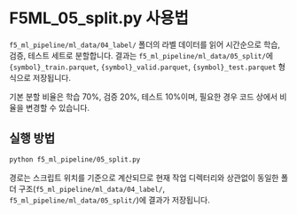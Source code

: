 # F5ML_05_split.py 사용법

`f5_ml_pipeline/ml_data/04_label/` 폴더의 라벨 데이터를 읽어 시간순으로 학습, 검증, 테스트 세트로 분할합니다.
결과는 `f5_ml_pipeline/ml_data/05_split/`에 `{symbol}_train.parquet`, `{symbol}_valid.parquet`, `{symbol}_test.parquet` 형식으로 저장됩니다.

기본 분할 비율은 학습 70%, 검증 20%, 테스트 10%이며, 필요한 경우 코드 상에서 비율을 변경할 수 있습니다.

## 실행 방법
```bash
python f5_ml_pipeline/05_split.py
```

경로는 스크립트 위치를 기준으로 계산되므로 현재 작업 디렉터리와 상관없이
동일한 폴더 구조(`f5_ml_pipeline/ml_data/04_label/`, `f5_ml_pipeline/ml_data/05_split/`)에 결과가 저장됩니다.
